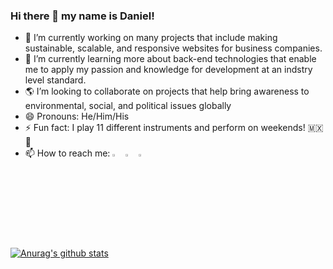 ### Hi there 👋 my name is Daniel!

- 🔭 I’m currently working on many projects that include making sustainable, scalable, and responsive websites for business companies.
- 🌱 I’m currently learning more about back-end technologies that enable me to apply my passion and knowledge for development at an indstry level standard. 
- 🌎 I’m looking to collaborate on projects that help bring awareness to environmental, social, and political issues globally 
- 😄 Pronouns: He/Him/His
- ⚡ Fun fact: I play 11 different instruments and perform on weekends! 🇲🇽 🤠
- 📫 How to reach me: 
[<img src="https://img.icons8.com/color/48/000000/linkedin.png" width="3.5%"/>](https://www.linkedin.com/in/Kionling/)
[<img src="https://img.icons8.com/color/48/000000/instagram.png" width="3.5%"/>](https://www.instagram.com/Kionling1/)
[<img src="https://img.icons8.com/color/48/000000/github.png" width="3.5%"/>](https://github.com/Kionling)


<a href="https://github.com/anuraghazra/github-readme-stats">
  <img align="center" src="https://github-readme-stats.anuraghazra1.vercel.app/api?username=Kionling&show_icons=true&include_all_commits=true&theme=tokyonight" alt="Anurag's github stats" />
</a>




<!--
**Kionling/Kionling** is a ✨ _special_ ✨ repository because its `README.md` (this file) appears on your GitHub profile.

Here are some ideas to get you started:

- 🔭 I’m currently working on ...
- 🌱 I’m currently learning ...
- 👯 I’m looking to collaborate on ...
- 🤔 I’m looking for help with ...
- 💬 Ask me about ...
- 📫 How to reach me: ...
- 😄 Pronouns: ...
- ⚡ Fun fact: ...
-->
